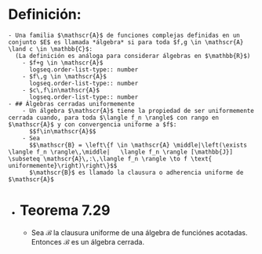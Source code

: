 # Definición:
	- Una familia $\mathscr{A}$ de funciones complejas definidas en un conjunto $E$ es llamada *álgebra* si para toda $f,g \in \mathscr{A} \land c \in \mathbb{C}$:
	  (La definición es análoga para considerar álgebras en $\mathbb{R}$)
		- $f+g \in \mathscr{A}$
		  logseq.order-list-type:: number
		- $f\,g \in \mathscr{A}$
		  logseq.order-list-type:: number
		- $c\,f\in\mathscr{A}$
		  logseq.order-list-type:: number
	- ## Álgebras cerradas uniformemente
		- Un álgebra $\mathscr{A}$ tiene la propiedad de ser uniformemente cerrada cuando, para toda $\langle f_n \rangle$ con rango en $\mathscr{A}$ y con convergencia uniforme a $f$:
		  $$f\in\mathscr{A}$$
		- Sea
		  $$\mathscr{B} = \left\{f \in \mathscr{A} \middle|\left(\exists \langle f_n \rangle\,\middle|   \langle f_n \rangle [\mathbb{J}] \subseteq \mathscr{A}\,:\,\langle f_n \rangle \to f \text{ uniformemente}\right)\right\}$$
		  $\mathscr{B}$ es llamado la clausura o adherencia uniforme de $\mathscr{A}$
- # Teorema 7.29
	- Sea $\mathscr{B}$ la clausura uniforme de una álgebra de funciónes acotadas. Entonces $\mathscr{B}$ es un álgebra cerrada.